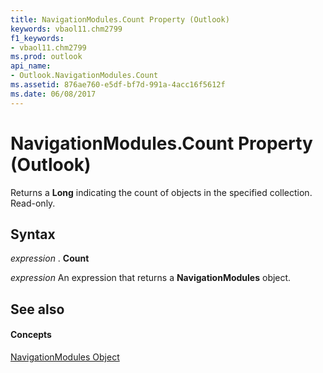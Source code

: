 ```yaml
---
title: NavigationModules.Count Property (Outlook)
keywords: vbaol11.chm2799
f1_keywords:
- vbaol11.chm2799
ms.prod: outlook
api_name:
- Outlook.NavigationModules.Count
ms.assetid: 876ae760-e5df-bf7d-991a-4acc16f5612f
ms.date: 06/08/2017
---
```



# NavigationModules.Count Property (Outlook)

Returns a  **Long** indicating the count of objects in the specified collection. Read-only.


## Syntax

 _expression_ . **Count**

 _expression_ An expression that returns a **NavigationModules** object.


## See also


#### Concepts


[NavigationModules Object](navigationmodules-object-outlook.md)


